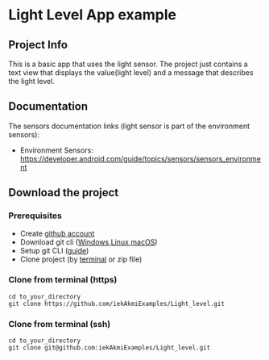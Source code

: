 # Light Level App example

## Project Info

This is a basic app that uses the light sensor. The project just contains a text view that displays the value(light level) and a message that describes the light level.

## Documentation

The sensors documentation links (light sensor is part of the environment sensors):

-   Environment Sensors: https://developer.android.com/guide/topics/sensors/sensors_environment

## Download the project

### Prerequisites

-   Create [github account](https://github.com/signup?ref_cta=Sign+up&ref_loc=header+logged+out&ref_page=%2F&source=header-home)
-   Download git cli ([Windows](https://git-scm.com/download/win),[Linux](https://git-scm.com/download/linux),[macOS](https://git-scm.com/download/mac))
-   Setup git CLI ([guide](https://kbroman.org/github_tutorial/pages/first_time.html))
-   Clone project (by [terminal](https://git-scm.com/book/en/v2/Git-Basics-Getting-a-Git-Repository) or zip file)

### Clone from terminal (https)

```
cd to_your_directory
git clone https://github.com/iekAkmiExamples/Light_level.git
```

### Clone from terminal (ssh)

```
cd to_your_directory
git clone git@github.com:iekAkmiExamples/Light_level.git
```
